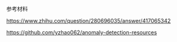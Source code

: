 参考材料

https://www.zhihu.com/question/280696035/answer/417065342

https://github.com/yzhao062/anomaly-detection-resources

